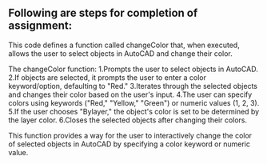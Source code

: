 ## Following are steps for completion of assignment:
This code defines a function called changeColor that, when executed, 
allows the user to select objects in AutoCAD and change their color.

The changeColor function:
1.Prompts the user to select objects in AutoCAD.
2.If objects are selected, it prompts the user to enter a color keyword/option, defaulting to "Red."
3.Iterates through the selected objects and changes their color based on the user's input.
4.The user can specify colors using keywords ("Red," "Yellow," "Green") or numeric values (1, 2, 3).
5.If the user chooses "Bylayer," the object's color is set to be determined by the layer color.
6.Closes the selected objects after changing their colors.

This function provides a way for the user to interactively change the color of selected objects in AutoCAD by specifying a color keyword or numeric value.
